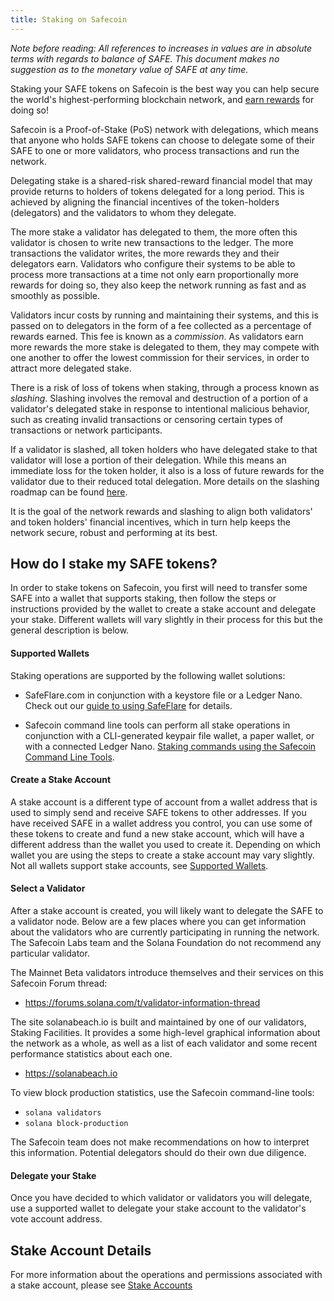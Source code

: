 ```yaml
---
title: Staking on Safecoin
---
```


_Note before reading: All references to increases in values are in absolute
terms with regards to balance of SAFE.
This document makes no suggestion as to the monetary value of SAFE at any time._

Staking your SAFE tokens on Safecoin is the best way you can help secure the world's
highest-performing blockchain network, and
[earn rewards](implemented-proposals/staking-rewards.md) for doing so!

Safecoin is a Proof-of-Stake (PoS) network with delegations, which means that
anyone who holds SAFE tokens can choose to delegate some of their SAFE to one or
more validators, who process transactions and run the network.

Delegating stake is a shared-risk shared-reward financial model that may provide
returns to holders of tokens delegated for a long period.
This is achieved by aligning the financial incentives of the token-holders
(delegators) and the validators to whom they delegate.

The more stake a validator has delegated to them, the more often this validator
is chosen to write new transactions to the ledger. The more transactions
the validator writes, the more rewards they and their delegators earn.
Validators who configure their systems to be able to process more transactions
at a time not only earn proportionally more rewards for doing so, they also
keep the network running as fast and as smoothly as possible.

Validators incur costs by running and maintaining their systems, and this is
passed on to delegators in the form of a fee collected as a percentage of
rewards earned. This fee is known as a _commission_. As validators earn more
rewards the more stake is delegated to them, they may compete with one another
to offer the lowest commission for their services, in order to attract more
delegated stake.

There is a risk of loss of tokens when staking, through a process known as
_slashing_. Slashing involves the removal and destruction of a portion of a
validator's delegated stake in response to intentional malicious behavior,
such as creating invalid transactions or censoring certain types of transactions
or network participants.

If a validator is slashed, all token holders who have delegated stake to that
validator will lose a portion of their delegation. While this means an immediate
loss for the token holder, it also is a loss of future rewards for the validator
due to their reduced total delegation. More details on the slashing roadmap can
be found
[here](proposals/optimistic-confirmation-and-slashing.md#slashing-roadmap).

It is the goal of the network rewards and slashing to align both validators'
and token holders' financial incentives, which in turn help keeps the network
secure, robust and performing at its best.

## How do I stake my SAFE tokens?

In order to stake tokens on Safecoin, you first will need to transfer some SAFE
into a wallet that supports staking, then follow the steps or instructions
provided by the wallet to create a stake account and delegate your stake.
Different wallets will vary slightly in their process for this but the general
description is below.

#### Supported Wallets

Staking operations are supported by the following wallet solutions:

- SafeFlare.com in conjunction with a keystore file or a Ledger Nano.
  Check out our [guide to using SafeFlare](wallet-guide/solflare.md) for details.

- Safecoin command line tools can perform all stake operations in conjunction
  with a CLI-generated keypair file wallet, a paper wallet, or with a connected
  Ledger Nano.
  [Staking commands using the Safecoin Command Line Tools](cli/delegate-stake.md).

#### Create a Stake Account

A stake account is a different type of account from a wallet address
that is used to simply send and receive SAFE tokens to other addresses. If you
have received SAFE in a wallet address you control, you can use some of
these tokens to create and fund a new stake account, which will have a different
address than the wallet you used to create it.
Depending on which wallet you are using the steps to create a stake account
may vary slightly. Not all wallets support stake accounts, see
[Supported Wallets](#supported-wallets).

#### Select a Validator

After a stake account is created, you will likely want to delegate the SAFE
to a validator node. Below are a few places where you can get information about
the validators who are currently participating in running the network.
The Safecoin Labs team and the Solana Foundation do not recommend any particular
validator.

The Mainnet Beta validators introduce themselves and their services on this
Safecoin Forum thread:

- https://forums.solana.com/t/validator-information-thread

The site solanabeach.io is built and maintained by one of our validators,
Staking Facilities. It provides a some high-level graphical information about
the network as a whole, as well as a list of each validator and some recent
performance statistics about each one.

- https://solanabeach.io

To view block production statistics, use the Safecoin command-line tools:

- `solana validators`
- `solana block-production`

The Safecoin team does not make recommendations on how to interpret this
information. Potential delegators should do their own due diligence.

#### Delegate your Stake

Once you have decided to which validator or validators you will delegate, use
a supported wallet to delegate your stake account to the validator's vote
account address.

## Stake Account Details

For more information about the operations and permissions associated with a
stake account, please see [Stake Accounts](staking/stake-accounts.md)
